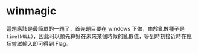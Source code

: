# winmagic

這題應該是最簡單的一題了，首先題目要在 windows 下做，由於亂數種子是`time(NULL)`，因此可以預先算好在未來某個時候的亂數值，等到時刻接近時在瘋狂嘗試輸入即可得到 Flag。
